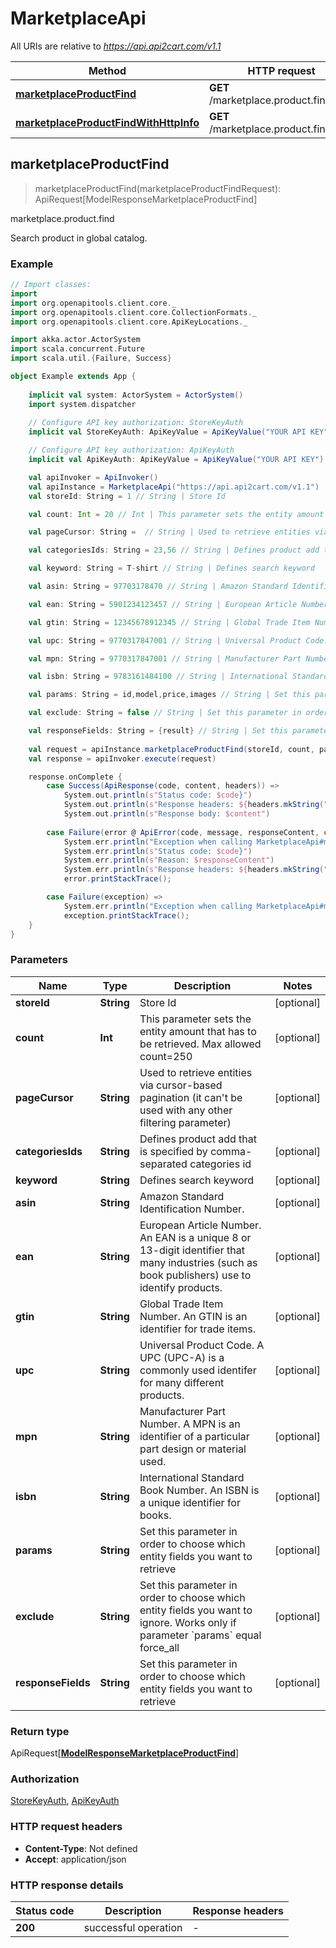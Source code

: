 # MarketplaceApi

All URIs are relative to *https://api.api2cart.com/v1.1*

Method | HTTP request | Description
------------- | ------------- | -------------
[**marketplaceProductFind**](MarketplaceApi.md#marketplaceProductFind) | **GET** /marketplace.product.find.json | marketplace.product.find
[**marketplaceProductFindWithHttpInfo**](MarketplaceApi.md#marketplaceProductFindWithHttpInfo) | **GET** /marketplace.product.find.json | marketplace.product.find



## marketplaceProductFind

> marketplaceProductFind(marketplaceProductFindRequest): ApiRequest[ModelResponseMarketplaceProductFind]

marketplace.product.find

Search product in global catalog.

### Example

```scala
// Import classes:
import 
import org.openapitools.client.core._
import org.openapitools.client.core.CollectionFormats._
import org.openapitools.client.core.ApiKeyLocations._

import akka.actor.ActorSystem
import scala.concurrent.Future
import scala.util.{Failure, Success}

object Example extends App {
    
    implicit val system: ActorSystem = ActorSystem()
    import system.dispatcher
    
    // Configure API key authorization: StoreKeyAuth
    implicit val StoreKeyAuth: ApiKeyValue = ApiKeyValue("YOUR API KEY")

    // Configure API key authorization: ApiKeyAuth
    implicit val ApiKeyAuth: ApiKeyValue = ApiKeyValue("YOUR API KEY")

    val apiInvoker = ApiInvoker()
    val apiInstance = MarketplaceApi("https://api.api2cart.com/v1.1")
    val storeId: String = 1 // String | Store Id

    val count: Int = 20 // Int | This parameter sets the entity amount that has to be retrieved. Max allowed count=250

    val pageCursor: String =  // String | Used to retrieve entities via cursor-based pagination (it can't be used with any other filtering parameter)

    val categoriesIds: String = 23,56 // String | Defines product add that is specified by comma-separated categories id

    val keyword: String = T-shirt // String | Defines search keyword

    val asin: String = 97703178470 // String | Amazon Standard Identification Number.

    val ean: String = 5901234123457 // String | European Article Number. An EAN is a unique 8 or 13-digit identifier that many industries (such as book publishers) use to identify products.

    val gtin: String = 12345678912345 // String | Global Trade Item Number. An GTIN is an identifier for trade items.

    val upc: String = 9770317847001 // String | Universal Product Code. A UPC (UPC-A) is a commonly used identifer for many different products.

    val mpn: String = 9770317847001 // String | Manufacturer Part Number. A MPN is an identifier of a particular part design or material used.

    val isbn: String = 9783161484100 // String | International Standard Book Number. An ISBN is a unique identifier for books.

    val params: String = id,model,price,images // String | Set this parameter in order to choose which entity fields you want to retrieve

    val exclude: String = false // String | Set this parameter in order to choose which entity fields you want to ignore. Works only if parameter `params` equal force_all

    val responseFields: String = {result} // String | Set this parameter in order to choose which entity fields you want to retrieve
    
    val request = apiInstance.marketplaceProductFind(storeId, count, pageCursor, categoriesIds, keyword, asin, ean, gtin, upc, mpn, isbn, params, exclude, responseFields)
    val response = apiInvoker.execute(request)

    response.onComplete {
        case Success(ApiResponse(code, content, headers)) =>
            System.out.println(s"Status code: $code}")
            System.out.println(s"Response headers: ${headers.mkString(", ")}")
            System.out.println(s"Response body: $content")
        
        case Failure(error @ ApiError(code, message, responseContent, cause, headers)) =>
            System.err.println("Exception when calling MarketplaceApi#marketplaceProductFind")
            System.err.println(s"Status code: $code}")
            System.err.println(s"Reason: $responseContent")
            System.err.println(s"Response headers: ${headers.mkString(", ")}")
            error.printStackTrace();

        case Failure(exception) => 
            System.err.println("Exception when calling MarketplaceApi#marketplaceProductFind")
            exception.printStackTrace();
    }
}
```

### Parameters


Name | Type | Description  | Notes
------------- | ------------- | ------------- | -------------
 **storeId** | **String**| Store Id | [optional]
 **count** | **Int**| This parameter sets the entity amount that has to be retrieved. Max allowed count&#x3D;250 | [optional]
 **pageCursor** | **String**| Used to retrieve entities via cursor-based pagination (it can&#39;t be used with any other filtering parameter) | [optional]
 **categoriesIds** | **String**| Defines product add that is specified by comma-separated categories id | [optional]
 **keyword** | **String**| Defines search keyword | [optional]
 **asin** | **String**| Amazon Standard Identification Number. | [optional]
 **ean** | **String**| European Article Number. An EAN is a unique 8 or 13-digit identifier that many industries (such as book publishers) use to identify products. | [optional]
 **gtin** | **String**| Global Trade Item Number. An GTIN is an identifier for trade items. | [optional]
 **upc** | **String**| Universal Product Code. A UPC (UPC-A) is a commonly used identifer for many different products. | [optional]
 **mpn** | **String**| Manufacturer Part Number. A MPN is an identifier of a particular part design or material used. | [optional]
 **isbn** | **String**| International Standard Book Number. An ISBN is a unique identifier for books. | [optional]
 **params** | **String**| Set this parameter in order to choose which entity fields you want to retrieve | [optional]
 **exclude** | **String**| Set this parameter in order to choose which entity fields you want to ignore. Works only if parameter &#x60;params&#x60; equal force_all | [optional]
 **responseFields** | **String**| Set this parameter in order to choose which entity fields you want to retrieve | [optional]

### Return type

ApiRequest[[**ModelResponseMarketplaceProductFind**](ModelResponseMarketplaceProductFind.md)]


### Authorization

[StoreKeyAuth](../README.md#StoreKeyAuth), [ApiKeyAuth](../README.md#ApiKeyAuth)

### HTTP request headers

- **Content-Type**: Not defined
- **Accept**: application/json

### HTTP response details
| Status code | Description | Response headers |
|-------------|-------------|------------------|
| **200** | successful operation |  -  |


